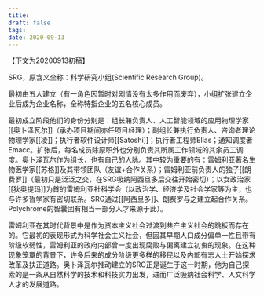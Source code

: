 ```yaml
---
title: 
draft: false
tags: 
date: 2020-09-13
---
```

【下文为20200913初稿】

SRG，原含义全称：科学研究小组(Scientific Research Group)。

最初由五人建立（有一角色因暂时对剧情没有太多作用而废弃），小组扩张建立企业后成为企业名称，全称特指企业的五名核心成员。

最初成立阶段他们的身份分别是：组长兼负责人、人工智能领域的应用物理学家[[奥卜泽瓦尔]]（承办项目期间亦任项目经理）；副组长兼执行负责人、咨询者理论物理学家[[凌]]；执行者软件设计师[[Satoshi]]；执行者工程师Elias；通知调度者Emacc。扩张后，每名成员除原职外也分别负责其所属工作领域的其余员工调度。奥卜泽瓦尔作为组长，也有自己的人脉。其中较为重要的有：雷姆利亚著名生物医学家[[苏格]]及其带领团队（友谊+合作关系）；雷姆利亚前负责人的独子[[朗费罗]]（最初只是泛泛之交，在SRG吸纳阿西旦多后交往开始密切）；以女政治家[[狄奥提玛]]为首的雷姆利亚社科学会（以政治学、经济学及社会学家等为主，也与许多哲学家有密切联系。SRG通过[[阿西旦多]]、朗费罗与之建立起合作关系。Polychrome的智囊团有相当一部分人才来源于此）。

雷姆利亚在其时代背景中是作为资本主义社会过渡到共产主义社会的跳板而存在的。它最初的表现形式为科学社会主义社会，但因其早期人口成分偏单一性且带有阶级软弱性，雷姆利亚的政府内部曾一度出现腐败与偏离建立初衷的现象。在这种现象笼罩的背景下，许多后来的成分阶级更多样的移民以及内部有志人士开始探求改革及扶正道路。奥卜泽瓦尔推动建立的SRG正是诞生于这一时期，他为自己探索的是一条从自然科学的技术和科技实力出发，进而广泛吸纳社会科学、人文科学人才的发展道路。
